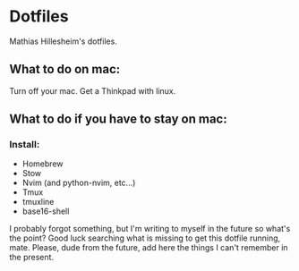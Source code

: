 # Dotfiles

Mathias Hillesheim's dotfiles.

## What to do on mac:

Turn off your mac.
Get a Thinkpad with linux.

## What to do if you have to stay on mac:

### Install:

* Homebrew
* Stow
* Nvim (and python-nvim, etc...)
* Tmux
* tmuxline
* base16-shell

I probably forgot something, but I'm writing to myself in the future so what's the point? Good luck searching what is missing to get this dotfile running, mate. Please, dude from the future, add here the things I can't remember in the present.
